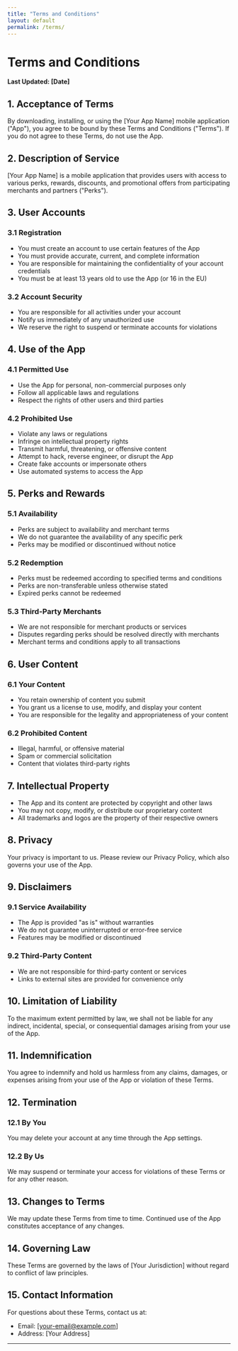 ```yaml
---
title: "Terms and Conditions"
layout: default
permalink: /terms/
---
```


# Terms and Conditions

**Last Updated: [Date]**

## 1. Acceptance of Terms

By downloading, installing, or using the [Your App Name] mobile application ("App"), you agree to be bound by these Terms and Conditions ("Terms"). If you do not agree to these Terms, do not use the App.

## 2. Description of Service

[Your App Name] is a mobile application that provides users with access to various perks, rewards, discounts, and promotional offers from participating merchants and partners ("Perks").

## 3. User Accounts

### 3.1 Registration
- You must create an account to use certain features of the App
- You must provide accurate, current, and complete information
- You are responsible for maintaining the confidentiality of your account credentials
- You must be at least 13 years old to use the App (or 16 in the EU)

### 3.2 Account Security
- You are responsible for all activities under your account
- Notify us immediately of any unauthorized use
- We reserve the right to suspend or terminate accounts for violations

## 4. Use of the App

### 4.1 Permitted Use
- Use the App for personal, non-commercial purposes only
- Follow all applicable laws and regulations
- Respect the rights of other users and third parties

### 4.2 Prohibited Use
- Violate any laws or regulations
- Infringe on intellectual property rights
- Transmit harmful, threatening, or offensive content
- Attempt to hack, reverse engineer, or disrupt the App
- Create fake accounts or impersonate others
- Use automated systems to access the App

## 5. Perks and Rewards

### 5.1 Availability
- Perks are subject to availability and merchant terms
- We do not guarantee the availability of any specific perk
- Perks may be modified or discontinued without notice

### 5.2 Redemption
- Perks must be redeemed according to specified terms and conditions
- Perks are non-transferable unless otherwise stated
- Expired perks cannot be redeemed

### 5.3 Third-Party Merchants
- We are not responsible for merchant products or services
- Disputes regarding perks should be resolved directly with merchants
- Merchant terms and conditions apply to all transactions

## 6. User Content

### 6.1 Your Content
- You retain ownership of content you submit
- You grant us a license to use, modify, and display your content
- You are responsible for the legality and appropriateness of your content

### 6.2 Prohibited Content
- Illegal, harmful, or offensive material
- Spam or commercial solicitation
- Content that violates third-party rights

## 7. Intellectual Property

- The App and its content are protected by copyright and other laws
- You may not copy, modify, or distribute our proprietary content
- All trademarks and logos are the property of their respective owners

## 8. Privacy

Your privacy is important to us. Please review our Privacy Policy, which also governs your use of the App.

## 9. Disclaimers

### 9.1 Service Availability
- The App is provided "as is" without warranties
- We do not guarantee uninterrupted or error-free service
- Features may be modified or discontinued

### 9.2 Third-Party Content
- We are not responsible for third-party content or services
- Links to external sites are provided for convenience only

## 10. Limitation of Liability

To the maximum extent permitted by law, we shall not be liable for any indirect, incidental, special, or consequential damages arising from your use of the App.

## 11. Indemnification

You agree to indemnify and hold us harmless from any claims, damages, or expenses arising from your use of the App or violation of these Terms.

## 12. Termination

### 12.1 By You
You may delete your account at any time through the App settings.

### 12.2 By Us
We may suspend or terminate your access for violations of these Terms or for any other reason.

## 13. Changes to Terms

We may update these Terms from time to time. Continued use of the App constitutes acceptance of any changes.

## 14. Governing Law

These Terms are governed by the laws of [Your Jurisdiction] without regard to conflict of law principles.

## 15. Contact Information

For questions about these Terms, contact us at:
- Email: [your-email@example.com]
- Address: [Your Address]

---
